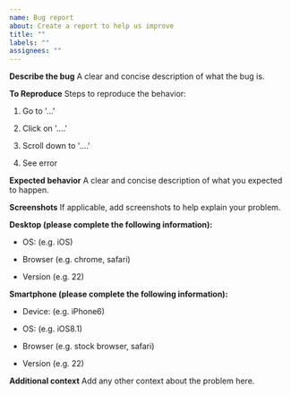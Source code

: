 ```yaml
---
name: Bug report
about: Create a report to help us improve
title: ""
labels: ""
assignees: ""
---
```


**Describe the bug**
A clear and concise description of what the bug is.

**To Reproduce**
Steps to reproduce the behavior:

<!-- markdownlint-disable MD030 -->

1.  Go to '...'
2.  Click on '....'
3.  Scroll down to '....'

4.  See error

<!-- markdownlint-enable MD030 -->

**Expected behavior**
A clear and concise description of what you expected to happen.

**Screenshots**
If applicable, add screenshots to help explain your problem.

**Desktop (please complete the following information):**

<!-- markdownlint-disable MD030 -->

-   OS: (e.g. iOS)

-   Browser (e.g. chrome, safari)

-   Version (e.g. 22)

<!-- markdownlint-enable MD030 -->

**Smartphone (please complete the following information):**

<!-- markdownlint-disable MD030 -->

-   Device: (e.g. iPhone6)

-   OS: (e.g. iOS8.1)

-   Browser (e.g. stock browser, safari)

-   Version (e.g. 22)

<!-- markdownlint-enable MD030 -->

**Additional context**
Add any other context about the problem here.
